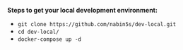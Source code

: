 <strong>Steps to get your local development environment:</strong>

* `git clone https://github.com/nabin5s/dev-local.git`
* `cd dev-local/`
* `docker-compose up -d`